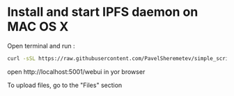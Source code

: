 # Install and start IPFS daemon on MAC OS X
Open terminal and run :
```bash
curl -sSL https://raw.githubusercontent.com/PavelSheremetev/simple_scripts_ipfs/master/macos.ipfs.sh | bash
```
open http://localhost:5001/webui in yor browser

To upload files, go to the "Files" section
